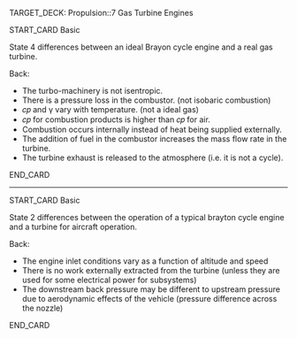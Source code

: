 TARGET_DECK: Propulsion::7 Gas Turbine Engines



START_CARD
Basic

State 4 differences between an ideal Brayon cycle engine and a real gas turbine.

Back: 
- The turbo-machinery is not isentropic.
- There is a pressure loss in the combustor. (not isobaric combustion)
- 𝑐𝑝 and γ vary with temperature. (not a ideal gas)
- 𝑐𝑝 for combustion products is higher than 𝑐𝑝 for air.
- Combustion occurs internally instead of heat being supplied externally.
- The addition of fuel in the combustor increases the mass flow rate in the turbine.
- The turbine exhaust is released to the atmosphere (i.e. it is not a cycle).
<!--ID: 1684493060803-->
END_CARD


--------

START_CARD
Basic

State 2 differences between the operation of a typical brayton cycle engine and a turbine for aircraft operation.

Back: 
- The engine inlet conditions vary as a function of altitude and speed
- There is no work externally extracted from the turbine (unless they are used for some electrical power for subsystems)
- The downstream back pressure may be different to upstream pressure due to aerodynamic effects of the vehicle (pressure difference across the nozzle)
<!--ID: 1684493060814-->
END_CARD




